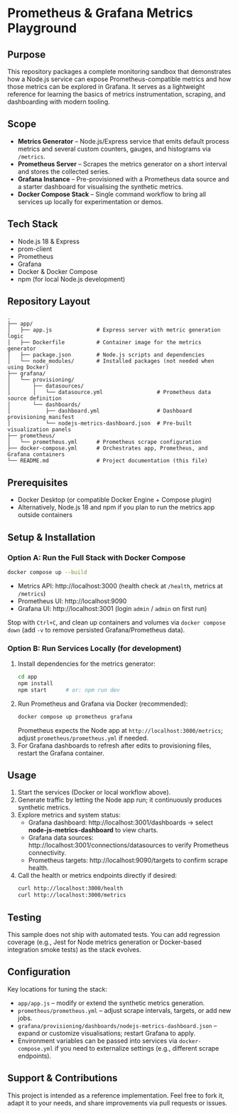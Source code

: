 # Prometheus & Grafana Metrics Playground

## Purpose
This repository packages a complete monitoring sandbox that demonstrates how a Node.js service can expose Prometheus-compatible metrics and how those metrics can be explored in Grafana. It serves as a lightweight reference for learning the basics of metrics instrumentation, scraping, and dashboarding with modern tooling.

## Scope
- **Metrics Generator** – Node.js/Express service that emits default process metrics and several custom counters, gauges, and histograms via `/metrics`.
- **Prometheus Server** – Scrapes the metrics generator on a short interval and stores the collected series.
- **Grafana Instance** – Pre-provisioned with a Prometheus data source and a starter dashboard for visualising the synthetic metrics.
- **Docker Compose Stack** – Single command workflow to bring all services up locally for experimentation or demos.

## Tech Stack
- Node.js 18 & Express
- prom-client
- Prometheus
- Grafana
- Docker & Docker Compose
- npm (for local Node.js development)

## Repository Layout
```
.
├── app/
│   ├── app.js              # Express server with metric generation logic
│   ├── Dockerfile          # Container image for the metrics generator
│   ├── package.json        # Node.js scripts and dependencies
│   └── node_modules/       # Installed packages (not needed when using Docker)
├── grafana/
│   └── provisioning/
│       ├── datasources/
│       │   └── datasource.yml                 # Prometheus data source definition
│       └── dashboards/
│           ├── dashboard.yml                  # Dashboard provisioning manifest
│           └── nodejs-metrics-dashboard.json  # Pre-built visualization panels
├── prometheus/
│   └── prometheus.yml      # Prometheus scrape configuration
├── docker-compose.yml      # Orchestrates app, Prometheus, and Grafana containers
└── README.md               # Project documentation (this file)
```

## Prerequisites
- Docker Desktop (or compatible Docker Engine + Compose plugin)
- Alternatively, Node.js 18 and npm if you plan to run the metrics app outside containers

## Setup & Installation

### Option A: Run the Full Stack with Docker Compose
```bash
docker compose up --build
```
- Metrics API: http://localhost:3000 (health check at `/health`, metrics at `/metrics`)
- Prometheus UI: http://localhost:9090
- Grafana UI: http://localhost:3001 (login `admin` / `admin` on first run)

Stop with `Ctrl+C`, and clean up containers and volumes via `docker compose down` (add `-v` to remove persisted Grafana/Prometheus data).

### Option B: Run Services Locally (for development)
1. Install dependencies for the metrics generator:
   ```bash
   cd app
   npm install
   npm start      # or: npm run dev
   ```
2. Run Prometheus and Grafana via Docker (recommended):
   ```bash
   docker compose up prometheus grafana
   ```
   Prometheus expects the Node app at `http://localhost:3000/metrics`; adjust `prometheus/prometheus.yml` if needed.
3. For Grafana dashboards to refresh after edits to provisioning files, restart the Grafana container.

## Usage
1. Start the services (Docker or local workflow above).
2. Generate traffic by letting the Node app run; it continuously produces synthetic metrics.
3. Explore metrics and system status:
   - Grafana dashboard: http://localhost:3001/dashboards → select **node-js-metrics-dashboard** to view charts.
   - Grafana data sources: http://localhost:3001/connections/datasources to verify Prometheus connectivity.
   - Prometheus targets: http://localhost:9090/targets to confirm scrape health.
4. Call the health or metrics endpoints directly if desired:
   ```bash
   curl http://localhost:3000/health
   curl http://localhost:3000/metrics
   ```

## Testing
This sample does not ship with automated tests. You can add regression coverage (e.g., Jest for Node metrics generation or Docker-based integration smoke tests) as the stack evolves.

## Configuration
Key locations for tuning the stack:
- `app/app.js` – modify or extend the synthetic metrics generation.
- `prometheus/prometheus.yml` – adjust scrape intervals, targets, or add new jobs.
- `grafana/provisioning/dashboards/nodejs-metrics-dashboard.json` – expand or customize visualisations; restart Grafana to apply.
- Environment variables can be passed into services via `docker-compose.yml` if you need to externalize settings (e.g., different scrape endpoints).

## Support & Contributions
This project is intended as a reference implementation. Feel free to fork it, adapt it to your needs, and share improvements via pull requests or issues.

